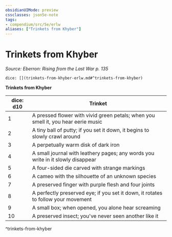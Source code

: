 ```yaml
---
obsidianUIMode: preview
cssclasses: json5e-note
tags:
- compendium/src/5e/erlw
aliases: ["Trinkets from Khyber"]
---
```

# Trinkets from Khyber
*Source: Eberron: Rising from the Last War p. 135* 

`dice: [](trinkets-from-khyber-erlw.md#^trinkets-from-khyber)`

**Trinkets from Khyber**

| dice: d10 | Trinket |
|-----------|---------|
| 1 | A pressed flower with vivid green petals; when you smell it, you hear eerie music |
| 2 | A tiny ball of putty; if you set it down, it begins to slowly crawl around |
| 3 | A perpetually warm disk of dark iron |
| 4 | A small journal with leathery pages; any words you write in it slowly disappear |
| 5 | A four-sided die carved with strange markings |
| 6 | A cameo with the silhouette of an unknown species |
| 7 | A preserved finger with purple flesh and four joints |
| 8 | A perfectly preserved eye; if you set it down, it rotates to follow your movement |
| 9 | A small box; when opened, you alone hear screaming |
| 10 | A preserved insect; you've never seen another like it |
^trinkets-from-khyber